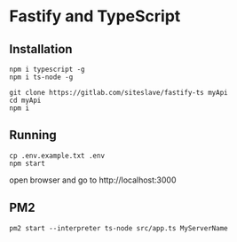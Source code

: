 # Fastify and TypeScript

## Installation

```
npm i typescript -g
npm i ts-node -g
```

```
git clone https://gitlab.com/siteslave/fastify-ts myApi
cd myApi
npm i
```

## Running

```
cp .env.example.txt .env
npm start
```

open browser and go to http://localhost:3000

## PM2

```
pm2 start --interpreter ts-node src/app.ts MyServerName
```
